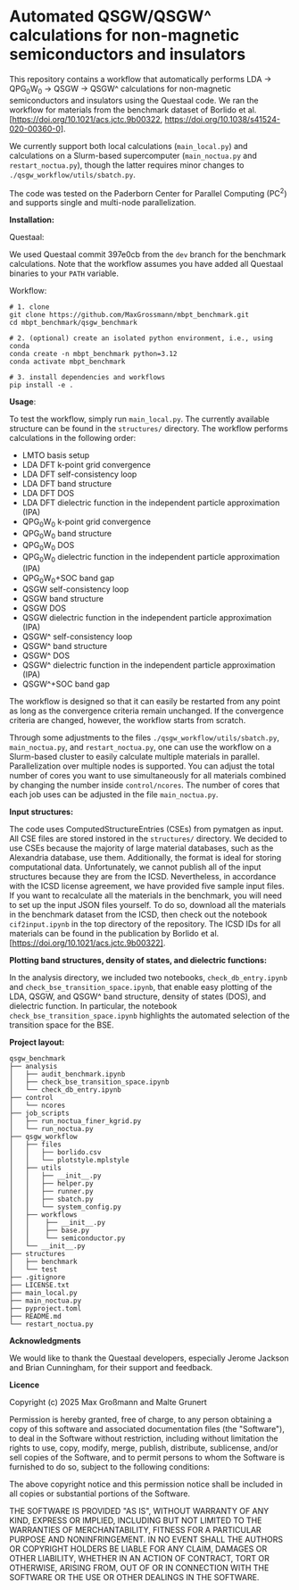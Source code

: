 # Automated QSGW/QSGW^ calculations for non-magnetic semiconductors and insulators

This repository contains a workflow that automatically performs LDA → QPG<sub>0</sub>W<sub>0</sub> → QSGW → QSGW^ calculations for non-magnetic semiconductors and insulators using the Questaal code.
We ran the workflow for materials from the benchmark dataset of Borlido et al. [https://doi.org/10.1021/acs.jctc.9b00322, https://doi.org/10.1038/s41524-020-00360-0].

We currently support both local calculations (`main_local.py`) and calculations on a Slurm-based supercomputer (`main_noctua.py` and `restart_noctua.py`), though the latter requires minor changes to `./qsgw_workflow/utils/sbatch.py`. 

The code was tested on the Paderborn Center for Parallel Computing (PC<sup>2</sup>) and supports single and multi-node parallelization.

**Installation:**

Questaal:

We used Questaal commit 397e0cb from the `dev` branch for the benchmark calculations.
Note that the workflow assumes you have added all Questaal binaries to your `PATH` variable.

Workflow:

```
# 1. clone
git clone https://github.com/MaxGrossmann/mbpt_benchmark.git
cd mbpt_benchmark/qsgw_benchmark

# 2. (optional) create an isolated python environment, i.e., using conda
conda create -n mbpt_benchmark python=3.12
conda activate mbpt_benchmark

# 3. install dependencies and workflows
pip install -e .
```

**Usage**:

To test the workflow, simply run `main_local.py`. 
The currently available structure can be found in the `structures/` directory.
The workflow performs calculations in the following order:

* LMTO basis setup
* LDA DFT k-point grid convergence
* LDA DFT self-consistency loop
* LDA DFT band structure
* LDA DFT DOS
* LDA DFT dielectric function in the independent particle approximation (IPA)
* QPG<sub>0</sub>W<sub>0</sub> k-point grid convergence 
* QPG<sub>0</sub>W<sub>0</sub> band structure
* QPG<sub>0</sub>W<sub>0</sub> DOS
* QPG<sub>0</sub>W<sub>0</sub> dielectric function in the independent particle approximation (IPA)
* QPG<sub>0</sub>W<sub>0</sub>+SOC band gap
* QSGW self-consistency loop
* QSGW band structure
* QSGW DOS
* QSGW dielectric function in the independent particle approximation (IPA)
* QSGW^ self-consistency loop
* QSGW^ band structure
* QSGW^ DOS
* QSGW^ dielectric function in the independent particle approximation (IPA)
* QSGW^+SOC band gap

The workflow is designed so that it can easily be restarted from any point as long
as the convergence criteria remain unchanged. If the convergence criteria are changed,
however, the workflow starts from scratch.

Through some adjustments to the files `./qsgw_workflow/utils/sbatch.py`, `main_noctua.py`, and `restart_noctua.py`, one can use the workflow on a Slurm-based cluster to easily calculate multiple materials in parallel. Parallelization over multiple nodes is supported. You can adjust the total number of cores you want to use simultaneously for all materials combined by changing the number inside `control/ncores`. The number of cores that each job uses can be adjusted in the file `main_noctua.py`.


**Input structures:**

The code uses ComputedStructureEntries (CSEs) from pymatgen as input. 
All CSE files are stored instored in the  `structures/` directory.
We decided to use CSEs because the majority of large material databases, such as the Alexandria database, use them. 
Additionally, the format is ideal for storing computational data. 
Unfortunately, we cannot publish all of the input structures because they are from the ICSD. 
Nevertheless, in accordance with the ICSD license agreement, we have provided five sample input files.
If you want to recalculate all the materials in the benchmark, you will need to set up the input JSON files yourself.
To do so, download all the materials in the benchmark dataset from the ICSD, then check out the notebook `cif2input.ipynb` in the top directory of the repository.
The ICSD IDs for all materials can be found in the publication by Borlido et al. [https://doi.org/10.1021/acs.jctc.9b00322].

**Plotting band structures, density of states, and dielectric functions:**

In the analysis directory, we included two notebooks, `check_db_entry.ipynb` and `check_bse_transition_space.ipynb`, that enable easy plotting of the LDA, QSGW, and QSGW^ band structure, density of states (DOS), and dielectric function. In particular, the notebook `check_bse_transition_space.ipynb` highlights the automated selection of the transition space for the BSE.

**Project layout:**

```
qsgw_benchmark
├── analysis
│   ├── audit_benchmark.ipynb
│   ├── check_bse_transition_space.ipynb
│   └── check_db_entry.ipynb
├── control
│   └── ncores
├── job_scripts
│   ├── run_noctua_finer_kgrid.py
│   └── run_noctua.py
├── qsgw_workflow
│   ├── files
│   │   ├── borlido.csv
│   │   └── plotstyle.mplstyle
│   ├── utils
│   │   ├── __init__.py
│   │   ├── helper.py
│   │   ├── runner.py
│   │   ├── sbatch.py
│   │   └── system_config.py
│   ├── workflows
│   │    ├── __init__.py
│   │    ├── base.py
│   │    └── semiconductor.py
│   └── __init__.py
├── structures
│   ├── benchmark
│   └── test
├── .gitignore
├── LICENSE.txt
├── main_local.py
├── main_noctua.py
├── pyproject.toml
├── README.md
└── restart_noctua.py
```

**Acknowledgments**

We would like to thank the Questaal developers, especially Jerome Jackson and Brian Cunningham, for their support and feedback.

**Licence**

Copyright (c) 2025 Max Großmann and Malte Grunert

Permission is hereby granted, free of charge, to any person obtaining a copy of this software and associated documentation files (the "Software"), to deal in the Software without restriction, including without limitation the rights to use, copy, modify, merge, publish, distribute, sublicense, and/or sell copies of the Software, and to permit persons to whom the Software is furnished to do so, subject to the following conditions:

The above copyright notice and this permission notice shall be included in all copies or substantial portions of the Software.

THE SOFTWARE IS PROVIDED "AS IS", WITHOUT WARRANTY OF ANY KIND, EXPRESS OR IMPLIED, INCLUDING BUT NOT LIMITED TO THE WARRANTIES OF MERCHANTABILITY, FITNESS FOR A PARTICULAR PURPOSE AND NONINFRINGEMENT. IN NO EVENT SHALL THE AUTHORS OR COPYRIGHT HOLDERS BE LIABLE FOR ANY CLAIM, DAMAGES OR OTHER LIABILITY, WHETHER IN AN ACTION OF CONTRACT, TORT OR OTHERWISE, ARISING FROM, OUT OF OR IN CONNECTION WITH THE SOFTWARE OR THE USE OR OTHER DEALINGS IN THE SOFTWARE.